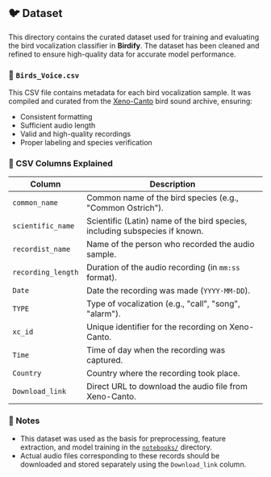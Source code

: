 ## 🐦 Dataset

This directory contains the curated dataset used for training and evaluating the bird vocalization classifier in **Birdify**. The dataset has been cleaned and refined to ensure high-quality data for accurate model performance.


### 📄 `Birds_Voice.csv`

This CSV file contains metadata for each bird vocalization sample. It was compiled and curated from the [Xeno-Canto](https://xeno-canto.org/) bird sound archive, ensuring:
- Consistent formatting
- Sufficient audio length
- Valid and high-quality recordings
- Proper labeling and species verification

### 🧾 CSV Columns Explained

| Column            | Description                                                                 |
|-------------------|-----------------------------------------------------------------------------|
| `common_name`     | Common name of the bird species (e.g., "Common Ostrich").                   |
| `scientific_name` | Scientific (Latin) name of the bird species, including subspecies if known. |
| `recordist_name`  | Name of the person who recorded the audio sample.                           |
| `recording_length`| Duration of the audio recording (in `mm:ss` format).                        |
| `Date`            | Date the recording was made (`YYYY-MM-DD`).                                 |
| `TYPE`            | Type of vocalization (e.g., "call", "song", "alarm").                       |
| `xc_id`           | Unique identifier for the recording on Xeno-Canto.                          |
| `Time`            | Time of day when the recording was captured.                                |
| `Country`         | Country where the recording took place.                                     |
| `Download_link`   | Direct URL to download the audio file from Xeno-Canto.                      |

### 📌 Notes

- This dataset was used as the basis for preprocessing, feature extraction, and model training in the [`notebooks/`](../notebooks) directory.
- Actual audio files corresponding to these records should be downloaded and stored separately using the `Download_link` column.


